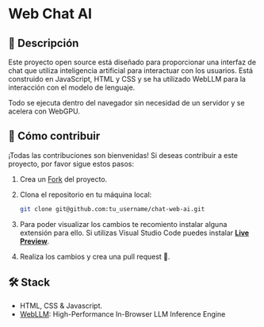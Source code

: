 # Web Chat AI

## 📝 Descripción


Este proyecto open source está diseñado para proporcionar una interfaz de chat que utiliza inteligencia artificial para interactuar con los usuarios. Está construido en JavaScript, HTML y CSS y se ha utilizado WebLLM para la interacción con el modelo de lenguaje.

Todo se ejecuta dentro del navegador sin necesidad de un servidor y se acelera con WebGPU.

## 🚀 Cómo contribuir

¡Todas las contribuciones son bienvenidas! Si deseas contribuir a este proyecto, por favor sigue estos pasos:

1. Crea un [Fork](https://github.com/glaboryp/chat-web-ai/fork) del proyecto.

2. Clona el repositorio en tu máquina local:

    ```bash
    git clone git@github.com:tu_username/chat-web-ai.git
    ```

3. Para poder visualizar los cambios te recomiento instalar alguna extensión para ello. Si utilizas Visual Studio Code puedes instalar [**Live Preview**](https://marketplace.visualstudio.com/items?itemName=ms-vscode.live-server).

4. Realiza los cambios y crea una pull request 🚀.

## 🛠️ Stack

- HTML, CSS & Javascript.
- [WebLLM](https://webllm.mlc.ai/): High-Performance In-Browser LLM Inference Engine